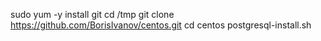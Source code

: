 sudo yum -y install git
cd /tmp
git clone https://github.com/BorisIvanov/centos.git
cd centos
postgresql-install.sh

